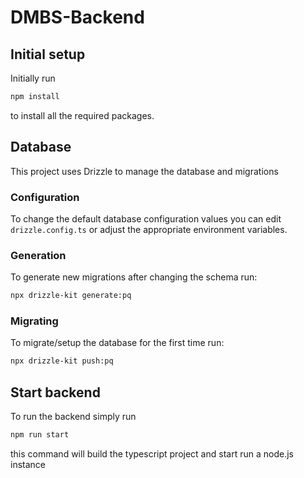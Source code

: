 # DMBS-Backend

## Initial setup
Initially run
```sh
npm install
```
to install all the required packages.
## Database

This project uses Drizzle to manage the database and migrations

### Configuration

To change the default database configuration values you can edit `drizzle.config.ts` or adjust the appropriate environment variables.

### Generation
To generate new migrations after changing the schema run:
```sh
npx drizzle-kit generate:pq
```
### Migrating
To migrate/setup the database for the first time run:
```sh
npx drizzle-kit push:pq
```

## Start backend
To run the backend simply run

```sh
npm run start
```
this command will build the typescript project and start run a node.js instance